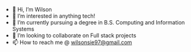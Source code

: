 - 👋 Hi, I’m Wilson
- 👀 I’m interested in anything tech!
- 🌱 I’m currently pursuing a degree in B.S. Computing and Information Systems
- 💞️ I’m looking to collaborate on Full stack projects
- 📫 How to reach me @ wilsonsie97@gmail.com

<!---
waitingonalice/waitingonalice is a ✨ special ✨ repository because its `README.md` (this file) appears on your GitHub profile.
You can click the Preview link to take a look at your changes.
--->
